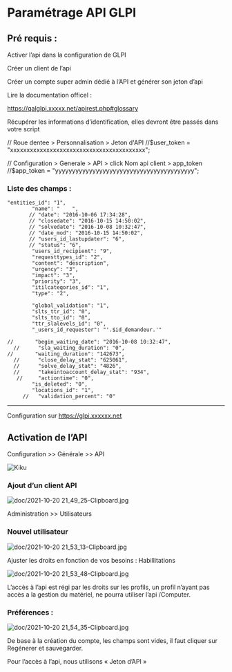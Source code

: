 # **Paramétrage API GLPI**

 

## Pré requis :

Activer l’api dans la configuration de GLPI

Créer un client de l’api

Créer un compte super admin dédié à l’API et générer son jeton d’api

Lire la documentation officel :

https://qalglpi.xxxxx.net/apirest.php#glossary

Récupérer les informations d’identification, elles devront être passés dans votre script

// Roue dentee > Personnalisation > Jeton d'API
//$user_token = "xxxxxxxxxxxxxxxxxxxxxxxxxxxxxxxxxxxxxxxxx";

// Configuration > Generale > API > click Nom api client > app_token
//$app_token = "yyyyyyyyyyyyyyyyyyyyyyyyyyyyyyyyyyyyyyyyy";


### Liste des champs :
```
"entities_id": "1",
        "name": "    ",
       // "date": "2016-10-06 17:34:28",
       // "closedate": "2016-10-15 14:50:02",
       // "solvedate": "2016-10-08 10:32:47",
       // "date_mod": "2016-10-15 14:50:02",
       // "users_id_lastupdater": "6",
       // "status": "6",
        "users_id_recipient": "9",
        "requesttypes_id": "2",
        "content": "description",
        "urgency": "3",
        "impact": "3",
        "priority": "3",
        "itilcategories_id": "1",
        "type": "2",

        "global_validation": "1",
        "slts_ttr_id": "0",
        "slts_tto_id": "0",
        "ttr_slalevels_id": "0",
        "_users_id_requester": "'.$id_demandeur.'"
       
//       "begin_waiting_date": "2016-10-08 10:32:47",
  //      "sla_waiting_duration": "0",
//       "waiting_duration": "142673",
  //      "close_delay_stat": "625061",
  //      "solve_delay_stat": "4826",
  //      "takeintoaccount_delay_stat": "934",
   //     "actiontime": "0",
        "is_deleted": "0",
        "locations_id": "1",
     //   "validation_percent": "0" 

 ```

 
* * *
Configuration sur https://glpi.xxxxxx.net

## Activation de l’API

Configuration >> Générale >> API


![Kiku](doc/doc/2021-10-20-21_46_19-Clipboard.jpg)


### Ajout d’un client API 


![doc/2021-10-20 21_49_25-Clipboard.jpg](:/5c0e7abd4a2d44a38972b52b3bf2b7ef)


Administration >> Utilisateurs

### Nouvel utilisateur



![doc/2021-10-20 21_53_13-Clipboard.jpg](:/35ec51317e4f4df6ab2f7dfc021c5338)

Ajuster les droits en fonction de vos besoins : Habillitations

![doc/2021-10-20 21_53_48-Clipboard.jpg](:/538f8a3447bb4c259570272621f9f62a)

L’accès à l’api est régi par les droits sur les profils, un profil n’ayant pas accès a la gestion du matériel, ne pourra utiliser l’api /Computer.

### Préférences : 

![doc/2021-10-20 21_54_35-Clipboard.jpg](:/75b6c9677fc048648f1867ac075a9806)

De base à la création du compte, les champs sont vides, il faut cliquer sur Regénerer et sauvegarder.

Pour l’accès à l’api, nous utilisons « Jeton d’API »